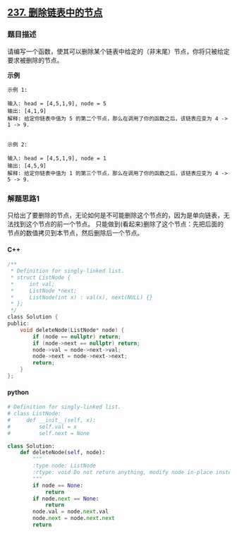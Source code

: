 ## [237. 删除链表中的节点](https://leetcode-cn.com/problems/delete-node-in-a-linked-list/)

### 题目描述

请编写一个函数，使其可以删除某个链表中给定的（非末尾）节点，你将只被给定要求被删除的节点。

**示例**

```
示例 1:

输入: head = [4,5,1,9], node = 5
输出: [4,1,9]
解释: 给定你链表中值为 5 的第二个节点，那么在调用了你的函数之后，该链表应变为 4 -> 1 -> 9.


示例 2:

输入: head = [4,5,1,9], node = 1
输出: [4,5,9]
解释: 给定你链表中值为 1 的第三个节点，那么在调用了你的函数之后，该链表应变为 4 -> 5 -> 9.

```

### 解题思路1

只给出了要删除的节点，无论如何是不可能删除这个节点的，因为是单向链表，无法找到这个节点的前一个节点。
只能做到(看起来)删除了这个节点：先把后面的节点的数值拷贝到本节点，然后删除后一个节点。
#### C++

```c
/**
 * Definition for singly-linked list.
 * struct ListNode {
 *     int val;
 *     ListNode *next;
 *     ListNode(int x) : val(x), next(NULL) {}
 * };
 */
class Solution {
public:
    void deleteNode(ListNode* node) {
        if (node == nullptr) return;
        if (node->next == nullptr) return;
        node->val = node->next->val;
        node->next = node->next->next;
        return;
    }
};
```

#### python

```python
# Definition for singly-linked list.
# class ListNode:
#     def __init__(self, x):
#         self.val = x
#         self.next = None

class Solution:
    def deleteNode(self, node):
        """
        :type node: ListNode
        :rtype: void Do not return anything, modify node in-place instead.
        """
        if node == None:
            return
        if node.next == None:
            return
        node.val = node.next.val
        node.next = node.next.next
        return
        
```